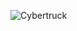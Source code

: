 ![Cybertruck](https://cnet3.cbsistatic.com/img/p-cVNNHPqSjzC9E7e7TiFexzbYc=/940x0/2019/11/22/be3bde1a-2501-40a9-b9c9-88df383f9f22/cybertruck-gal-promo.jpg)